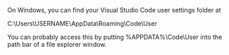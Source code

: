 On Windows, you can find your Visual Studio Code user settings folder at

C:\Users\USERNAME\AppData\Roaming\Code\User

You can probably access this by putting 
%APPDATA%\Code\User
into the path bar of a file explorer window.
